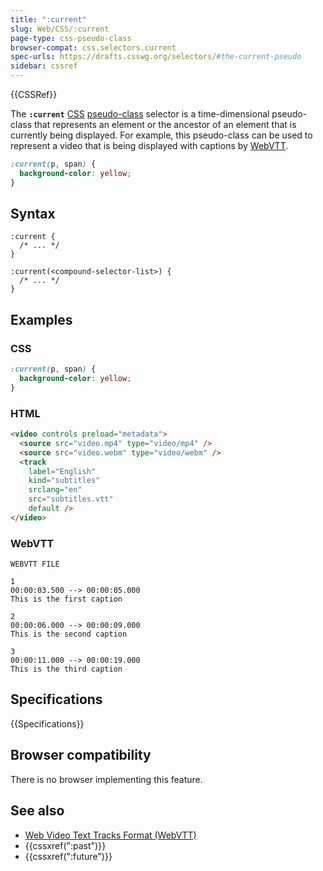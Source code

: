 ```yaml
---
title: ":current"
slug: Web/CSS/:current
page-type: css-pseudo-class
browser-compat: css.selectors.current
spec-urls: https://drafts.csswg.org/selectors/#the-current-pseudo
sidebar: cssref
---
```


{{CSSRef}}

The **`:current`** [CSS](/en-US/docs/Web/CSS) [pseudo-class](/en-US/docs/Web/CSS/Pseudo-classes) selector is a time-dimensional pseudo-class that represents an element or the ancestor of an element that is currently being displayed. For example, this pseudo-class can be used to represent a video that is being displayed with captions by [WebVTT](/en-US/docs/Web/API/WebVTT_API).

```css
:current(p, span) {
  background-color: yellow;
}
```

## Syntax

```css-nolint
:current {
  /* ... */
}

:current(<compound-selector-list>) {
  /* ... */
}
```

## Examples

### CSS

```css
:current(p, span) {
  background-color: yellow;
}
```

### HTML

```html
<video controls preload="metadata">
  <source src="video.mp4" type="video/mp4" />
  <source src="video.webm" type="video/webm" />
  <track
    label="English"
    kind="subtitles"
    srclang="en"
    src="subtitles.vtt"
    default />
</video>
```

### WebVTT

```plain
WEBVTT FILE

1
00:00:03.500 --> 00:00:05.000
This is the first caption

2
00:00:06.000 --> 00:00:09.000
This is the second caption

3
00:00:11.000 --> 00:00:19.000
This is the third caption
```

## Specifications

{{Specifications}}

## Browser compatibility

There is no browser implementing this feature.

## See also

- [Web Video Text Tracks Format (WebVTT)](/en-US/docs/Web/API/WebVTT_API)
- {{cssxref(":past")}}
- {{cssxref(":future")}}

